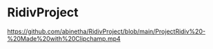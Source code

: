 # RidivProject


https://github.com/abinetha/RidivProject/blob/main/ProjectRidiv%20-%20Made%20with%20Clipchamp.mp4
